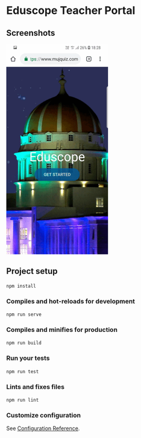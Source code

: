 # Eduscope Teacher Portal

## Screenshots
<div>
<img src="https://github.com/rajulrs13/eduscope_new_version_teacher/blob/main/src/assets/pwa.gif" width="270" height="555">
</div>

## Project setup
```
npm install
```

### Compiles and hot-reloads for development
```
npm run serve
```

### Compiles and minifies for production
```
npm run build
```

### Run your tests
```
npm run test
```

### Lints and fixes files
```
npm run lint
```

### Customize configuration
See [Configuration Reference](https://cli.vuejs.org/config/).
